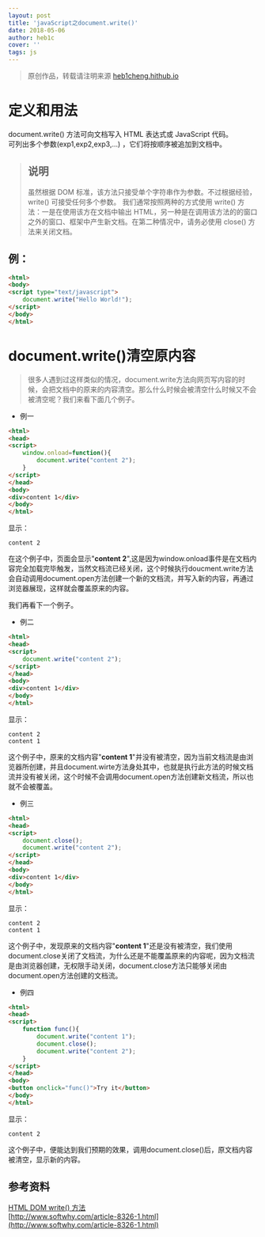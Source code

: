 ```yaml
---
layout: post
title: 'javaScript之document.write()'
date: 2018-05-06
author: heb1c
cover: ''
tags: js
---
```


> 原创作品，转载请注明来源 [heb1cheng.hithub.io](https://heb1cheng.hithub.io)  

# 定义和用法
document.write() 方法可向文档写入 HTML 表达式或 JavaScript 代码。  
可列出多个参数(exp1,exp2,exp3,...) ，它们将按顺序被追加到文档中。
> ## 说明
>  虽然根据 DOM 标准，该方法只接受单个字符串作为参数。不过根据经验，write() 可接受任何多个参数。
>我们通常按照两种的方式使用 write() 方法：一是在使用该方在文档中输出 HTML，另一种是在调用该方法的的窗口之外的窗口、框架中产生新文档。在第二种情况中，请务必使用 close() 方法来关闭文档。

## 例：

```HTML
<html>
<body>
<script type="text/javascript">
    document.write("Hello World!");
</script>
</body>
</html>
```
# document.write()清空原内容
> 很多人遇到过这样类似的情况，document.write方法向网页写内容的时候，会把文档中的原来的内容清空。那么什么时候会被清空什么时候又不会被清空呢？我们来看下面几个例子。

* 例一

```HTML
<html>      
<head>      
<script>  
    window.onload=function(){
        document.write("content 2");
    }
</script> 
</head>  
<body>  
<div>content 1</div> 
</body>  
</html>
```
显示：  

    content 2

在这个例子中，页面会显示"**content 2**",这是因为window.onload事件是在文档内容完全加载完毕触发，当然文档流已经关闭，这个时候执行doucment.write方法会自动调用document.open方法创建一个新的文档流，并写入新的内容，再通过浏览器展现，这样就会覆盖原来的内容。

我们再看下一个例子。
* 例二

```HTML
<html>      
<head>      
<script>  
    document.write("content 2");
</script> 
</head>  
<body>  
<div>content 1</div> 
</body>  
</html>
```
显示：  

    content 2
    content 1

这个例子中，原来的文档内容"**content 1**"并没有被清空，因为当前文档流是由浏览器所创建，并且document.wirte方法身处其中，也就是执行此方法的时候文档流并没有被关闭，这个时候不会调用document.open方法创建新文档流，所以也就不会被覆盖。

* 例三

```HTML
<html>      
<head>      
<script>  
    document.close(); 
    document.write("content 2");
</script> 
</head>  
<body>  
<div>content 1</div> 
</body>  
</html>
```
显示：  

    content 2
    content 1

这个例子中，发现原来的文档内容"**content 1**"还是没有被清空，我们使用document.close关闭了文档流，为什么还是不能覆盖原来的内容呢，因为文档流是由浏览器创建，无权限手动关闭，document.close方法只能够关闭由document.open方法创建的文档流。

* 例四

```HTML
<html>      
<head>      
<script>  
    function func(){
        document.write("content 1");
        document.close();
        document.write("content 2");
    }
</script> 
</head>  
<body>  
<button onclick="func()">Try it</button>
</body>  
</html>
```

显示：  

    content 2  

这个例子中，便能达到我们预期的效果，调用document.close()后，原文档内容被清空，显示新的内容。  

## 参考资料
[HTML DOM write() 方法](http://www.w3school.com.cn/jsref/met_doc_write.asp)  
[http://www.softwhy.com/article-8326-1.html](http://www.softwhy.com/article-8326-1.html)